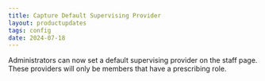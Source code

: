 ```yaml
---
title: Capture Default Supervising Provider
layout: productupdates
tags: config
date: 2024-07-18
---
```


Administrators can now set a default supervising provider on the staff page. These providers will only be members that have a prescribing role.